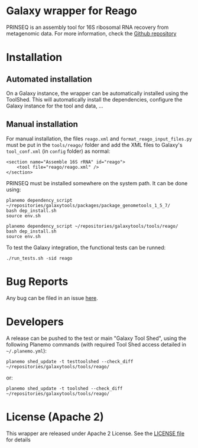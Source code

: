 Galaxy wrapper for Reago
========================

PRINSEQ is an assembly tool for 16S ribosomal RNA recovery from metagenomic data.
For more information, check the 
[Github repository](https://github.com/chengyuan/reago-1.1)

# Installation

## Automated installation

On a Galaxy instance, the wrapper can be automatically installed using the 
ToolShed. This will automatically install the dependencies, configure the Galaxy
instance for the tool and data, ...

## Manual installation

For manual installation, the files `reago.xml` and `format_reago_input_files.py` 
must be put in the `tools/reago/` folder and add the XML files to Galaxy's 
`tool_conf.xml` (in `config` folder) as 
normal:

```
<section name="Assemble 16S rRNA" id="reago">
    <tool file="reago/reago.xml" />
</section>
```

PRINSEQ must be installed somewhere on the system path. It can be done using:

```
planemo dependency_script ~/repositories/galaxytools/packages/package_genometools_1_5_7/
bash dep_install.sh
source env.sh

planemo dependency_script ~/repositories/galaxytools/tools/reago/
bash dep_install.sh
source env.sh
```

To test the Galaxy integration, the functional tests can be runned:

```
./run_tests.sh -sid reago
```

# Bug Reports

Any bug can be filed in an issue [here](https://github.com/ASaiM/galaxytools/issues).

# Developers

A release can be pushed to the test or main "Galaxy Tool Shed", using the following 
Planemo commands (with required Tool Shed access detailed in `~/.planemo.yml`):

```
planemo shed_update -t testtoolshed --check_diff ~/repositories/galaxytools/tools/reago/
```

or:

```
planemo shed_update -t toolshed --check_diff ~/repositories/galaxytools/tools/reago/
```

# License (Apache 2) 

This wrapper are released under Apache 2 License. See the [LICENSE file](https://github.com/ASaiM/galaxytools/blob/master/LICENSE) for details